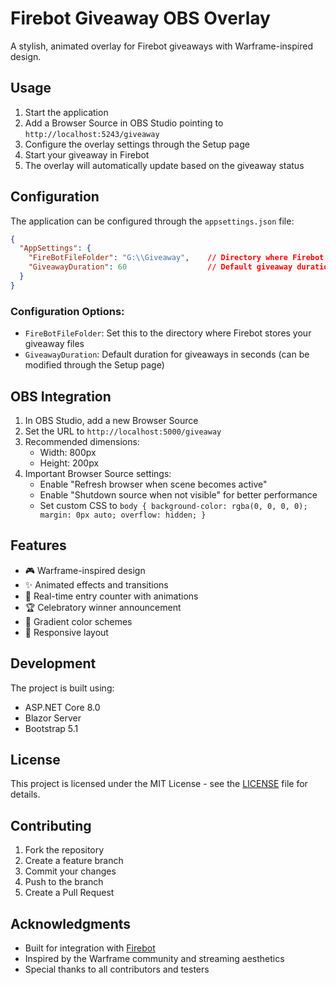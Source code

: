 # Firebot Giveaway OBS Overlay

A stylish, animated overlay for Firebot giveaways with Warframe-inspired design.

## Usage

1. Start the application
2. Add a Browser Source in OBS Studio pointing to `http://localhost:5243/giveaway`
3. Configure the overlay settings through the Setup page
4. Start your giveaway in Firebot
5. The overlay will automatically update based on the giveaway status

## Configuration

The application can be configured through the `appsettings.json` file:

```json
{
  "AppSettings": {
    "FireBotFileFolder": "G:\\Giveaway",    // Directory where Firebot stores giveaway files
    "GiveawayDuration": 60                  // Default giveaway duration in seconds
  }
}
```

### Configuration Options:
- `FireBotFileFolder`: Set this to the directory where Firebot stores your giveaway files
- `GiveawayDuration`: Default duration for giveaways in seconds (can be modified through the Setup page)

## OBS Integration

1. In OBS Studio, add a new Browser Source
2. Set the URL to `http://localhost:5000/giveaway`
3. Recommended dimensions:
   - Width: 800px
   - Height: 200px
4. Important Browser Source settings:
   - Enable "Refresh browser when scene becomes active"
   - Enable "Shutdown source when not visible" for better performance
   - Set custom CSS to `body { background-color: rgba(0, 0, 0, 0); margin: 0px auto; overflow: hidden; }`

## Features

- 🎮 Warframe-inspired design
- ✨ Animated effects and transitions
- 🎯 Real-time entry counter with animations
- 🏆 Celebratory winner announcement
- 🎨 Gradient color schemes
- 📱 Responsive layout

## Development

The project is built using:
- ASP.NET Core 8.0
- Blazor Server
- Bootstrap 5.1

## License

This project is licensed under the MIT License - see the [LICENSE](LICENSE) file for details.

## Contributing

1. Fork the repository
2. Create a feature branch
3. Commit your changes
4. Push to the branch
5. Create a Pull Request

## Acknowledgments

- Built for integration with [Firebot](https://firebot.app/)
- Inspired by the Warframe community and streaming aesthetics
- Special thanks to all contributors and testers